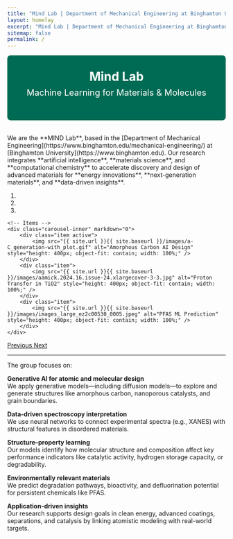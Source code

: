 ```yaml
---
title: "Mind Lab | Department of Mechanical Engineering at Binghamton University"
layout: homelay
excerpt: "Mind Lab | Department of Mechanical Engineering at Binghamton University"
sitemap: false
permalink: /
---
```

 
<div style="background-color: #006B54; color: white; padding: 2rem; text-align: center; border-radius: 8px; margin-bottom: 2rem;">
  <h1 style="margin: 0; font-weight: 700;">Mind Lab</h1>
  <p style="font-size: 1.25rem; margin-top: 0.5rem;">Machine Learning for Materials & Molecules</p>
</div>
We are the **MIND Lab**, based in the [Department of Mechanical Engineering](https://www.binghamton.edu/mechanical-engineering/) at [Binghamton University](https://www.binghamton.edu). Our research integrates **artificial intelligence**, **materials science**, and **computational chemistry** to accelerate discovery and design of advanced materials for **energy innovations**, **next-generation materials**, and **data-driven insights**.

<div markdown="0" id="carousel" class="carousel slide" data-ride="carousel" data-interval="5000" data-pause="hover" >
    <!-- Menu -->
    <ol class="carousel-indicators">
        <li data-target="#carousel" data-slide-to="0" class="active"></li>
        <li data-target="#carousel" data-slide-to="1"></li>
        <li data-target="#carousel" data-slide-to="2"></li>
    </ol>

    <!-- Items -->
    <div class="carousel-inner" markdown="0">
        <div class="item active">
            <img src="{{ site.url }}{{ site.baseurl }}/images/a-C_generation-with_plot.gif" alt="Amorphous Carbon AI Design" style="height: 400px; object-fit: contain; width: 100%;" />
        </div>
        <div class="item">
            <img src="{{ site.url }}{{ site.baseurl }}/images/aamick.2024.16.issue-24.xlargecover-3-3.jpg" alt="Proton Transfer in TiO2" style="height: 400px; object-fit: contain; width: 100%;" /> 
        </div>
        <div class="item">
            <img src="{{ site.url }}{{ site.baseurl }}/images/images_large_ez2c00530_0005.jpeg" alt="PFAS ML Prediction" style="height: 400px; object-fit: contain; width: 100%;" /> 
        </div>
    </div>

  <a class="left carousel-control" href="#carousel" role="button" data-slide="prev">
    <span class="glyphicon glyphicon-chevron-left" aria-hidden="true"></span>
    <span class="sr-only">Previous</span>
  </a>
  <a class="right carousel-control" href="#carousel" role="button" data-slide="next">
    <span class="glyphicon glyphicon-chevron-right" aria-hidden="true"></span>
    <span class="sr-only">Next</span>
  </a>
</div>

---

The group focuses on:

**Generative AI for atomic and molecular design**  
We apply generative models—including diffusion models—to explore and generate structures like amorphous carbon, nanoporous catalysts, and grain boundaries.

**Data-driven spectroscopy interpretation**  
We use neural networks to connect experimental spectra (e.g., XANES) with structural features in disordered materials.

**Structure–property learning**  
Our models identify how molecular structure and composition affect key performance indicators like catalytic activity, hydrogen storage capacity, or degradability.

**Environmentally relevant materials**  
We predict degradation pathways, bioactivity, and defluorination potential for persistent chemicals like PFAS.

**Application-driven insights**  
Our research supports design goals in clean energy, advanced coatings, separations, and catalysis by linking atomistic modeling with real-world targets.

